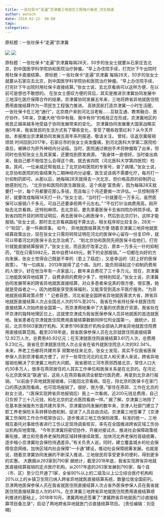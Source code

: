 ```yaml
---
title: 一张社保卡“走遍”京津冀三地民生工程强力推进_河北频道
author: wetech
date: 2019-02-22- 08:08
tags: 
categories: 
---
```

原标题：一张社保卡“走遍”京津冀
<!-- more -->
                
<img align="center" border="0" src="http://p2.ifengimg.com/fck/2019_08/6b640ac9b0d3093_w400_h227.jpg" />
                
<img align="center" border="0" src="http://p2.ifengimg.com/a/2016/0810/204c433878d5cf9size1_w16_h16.png" />
            
原标题：一张社保卡“走遍”京津冀每隔28天，50岁的张女士就要从石家庄去北京，到中国医学科学院协和医院治疗肿瘤。“早上办住院手续，打完针下午出院时用社保卡直接结算。
原标题：一张社保卡“走遍”京津冀
每隔28天，50岁的张女士就要从石家庄去北京，到中国医学科学院协和医院治疗肿瘤。“早上办住院手续，打完针下午出院时用社保卡直接结算。”张女士说，去北京看病可以这样方便，在以前可是想也不敢想的。
在张女士感叹方便的背后，其实是推进京津冀协同发展中三地深化医疗保障合作的结果。京津冀协同发展五年来，三地将跨省异地就医住院费用直接结算作为一项民生工程强力推进。
高铁民航打造京津冀一小时生活圈，一张社保卡在三地“通行”，北京商户来到河北当老板……互联互通、教育融合、医疗协作，5年来，京畿大地“你中有我、我中有你”的格局正在形成，京津冀地区的居民正越来越多地受益于协同发展带来的变化。
京津冀协同发展重大国家战略实施5年来，我省居民的生活方式有了哪些变化，享受了哪些政策红利？从今天开始，本报推出京津冀协同发展五周年系列报道，敬请关注。
曾经，往返京冀报销烦琐
时间回到2017年，石家庄市的张女士突发腹痛，到河北医科大学第二医院检查后，被确诊为肝外神经内分泌癌。当时，医院通过微创手术将肿瘤取了出来，但同时也告知张女士及其家属，还要找到原发病源。
“我身体一直很好。当时查出病来，我自己都不相信怎么会得这个病，就去省四院（河北医科大学第四医院）检查。其间，一位亲戚还帮我挂上了北京协和医院的专家号，查了病理。”张女士说，北京协和医院的检查结果为二期神经内分泌瘤，医生说该病不需要化疗，每月打一针抑制药即可。从那以后，她每隔28天就得去一次北京，但价格高昂的抑制药让她感到吃力。
“北京协和医院的医生跟我说，这个病是‘富贵病’，因为每隔28天就要打一针，每个月都要花那么多钱，而且每三个月还要做一次评估。一旦控制得不好，就要改成每隔14天打一针。”张女士说，“当时打一针就要花一万多元，虽然医保可以报销八千多元，可自己还要承担两千元左右。”
“不仅打针治病费用高，刚开始去北京看病，还特别麻烦。去北京前，要先拿着医保卡去省四院办转院手续。拿到省四院开具的转院证明后，再去医保中心刷医保卡，然后到北京打针。这样才能报销。”张女士说，那时去北京看病路程不算太远，相关程序却比较复杂，28天一个“轮回”，是一件麻烦事。
如今， 异地就医结算真方便
随着京津冀三地异地就医结算政策出台，现在张女士只需将转院证明在河北的医保中心留存一份复印件，就可以带着河北的医保卡去北京治病了。
“到北京协和医院先把医保卡给他们，打完针就能直接结算报销了。”张女士说，而且医疗改革之后，原本一万多元一针的抑制药，“现在只需5982元，其中自费1449元，剩下的全部报销。”
一切都在向好的方向发展，张女士觉得自己既是不幸的（患上了癌症），又是幸运的（赶上好的医保政策）。
“有一位病友，2013年就得了这个病。当时，能负担得起这个抑制药费用的人很少。好在他当年有一点家底儿，数年来自费花了三十多万元。现在，京津冀三地能医保异地结算了，自费承担的费用少多了，他特别知足。”张女士说，京津冀协同发展带来的跨省异地就医直接结算，对众多患者来说真的很方便、很实惠，她就是受益者之一。因为她既能享受医保福利，又能享受到高水平医疗服务。“为异地就医结算政策点赞！”
记者获悉，河北省是全国跨省异地就医需求大省，跨省异地就医直接结算人次占全国总人次的15%至20%，我省在外省持社保卡就医住院直接结算人次始终居全国第一。而京津两地集中了大量的优质医疗资源，我省处在环京津的独特地理区位上，这就使京津成为我省医保参保人员异地就医的首选就医地。我省患者在京津就医住院费用直接结算数额同样位列全国第一。
据统计，目前，北京市663家医疗机构、天津市196家医疗机构全部纳入跨省异地就医住院费用直接结算范围。截至2018年底，我省医保参保人员在北京就医住院直接结算12.92万人次，总费用40.92亿元；在天津就医住院直接结算3.61万人次，总费用9.23亿元。我省在京津就医住院人次占全省在省外就医住院总人次的92.34%。
未来，养老工伤都将共建共享
频繁地往来北京，张女士发现，其实不仅我省医保参保人员到京津看病方便了，对于一些常住河北的北京人和天津人来说，跨省异地报销也解决了京津冀三地的大问题。
我省廊坊三河市燕郊西接北京，常住人口大约30多万人，很多在燕郊居住的人其实工作单位和医保关系是在北京的。在河北与北京医保没“联通”前，这些人在燕郊看病须全额垫付医药费，再拿到北京进行报销。
“以前由于异地就医报销难，只能回北京看病。现在，持北京的医保卡在家门口的燕达医院看病，也可现场报销了。很好，很方便。”家住在燕郊、工作在北京的赵女士说，“（医保实现跨省异地报销后）我上一次看病，近200元钱总费用，自己只负担了三十几元钱，和在北京的定点医院看病一样。”
据了解，京津冀三地除了在基本医保服务方面共建共享外，京津冀协同发展的数年来，京津人社部门建立了职工养老保险关系转移协商机制，促进了人员自由流动。京津冀三地签署了《京津冀工伤保险工作合作框架协议》，逐步推进三地工伤保险政策、标准的统一，三地相互委托对事故伤害进行工伤认定现场调查核实，率先在全国推进跨省区域工伤协议机构异地管理。
“今年京津冀将密切协作，开展对接试点，推进社会保障政策统筹衔接，建立和完善养老保险跨区域转移接续政策，加快河北养老保险首级统筹，逐步缩小京津冀社会保险待遇差异。”有关负责人说，同时，建立覆盖城乡的社会保障信息网络，加快区域内社会保障“一卡通”建设，推动社会保障统筹发展。也就是说，随着京津冀协同发展的不断深入推进，三地居民将享受更多的便利，得到更多的实惠。
大数据从263家到790家
据统计，截至2018年底，我省实现跨省异地就医直接结算报销的定点医疗机构，从2017年底的263家发展到790家，每个县（市、区）至少已开通了1家，全省90%以上的二级及以上公立综合医疗机构和20%以上的乡镇卫生院已纳入跨省异地就医直接结算系统，数量位居全国前列。京津两地医保参保人员在我省就医住院直接结算人次占省外医保参保人员在我省就医住院直接结算总人次的41%。在京津冀三地跨省异地就医住院费用直接结算顺利推进的基础上，2018年10月，津冀两地还签署了“津冀跨省异地就医门诊直接结算项目备忘录”，启动了两地跨省异地就医门诊直接结算项目。
[责任编辑：刘亚楠]
            
